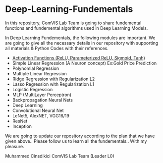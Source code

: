 # Deep-Learning-Fundementals

In this repository, ComVIS Lab Team is going to share fundemental functions and fundemental algorithms used in Deep Learning Models.

In Deep Learning Fundementals, the following modules are important.
We are going to give all the necessary details in our repository with supporting all
materials & Python Codes with their references.

- <a href="https://github.com/Comvislab/Deep-Learning-Fundementals/tree/main/Activation%20Functions#activation-functions"> Activation Functions (ReLU, Parameterized ReLU, Sigmoid, Tanh)</a>
- Simple Linear Regression (A Neuron concept) Ex:Gold Price Prediction
- Polynomial Regression
- Multiple Linear Regression
- Ridge Regression with Regularization L2
- Lasso Regression with Regularization L1
- Logistic Regression
- MLP (MultiLayer Perceptron)
- Backpropagation Neural Nets
- Deep Learning
- Convolutional Neural Net 
- LeNet5, AlexNET, VGG16/19
- ResNet
- Inception

We are going to update our repository according to the plan 
that we have given above..
Please follow us to learn all the fundementals..
With my pleasure.

Muhammed Cinsdikici
ComVIS Lab Team (Leader L0)
